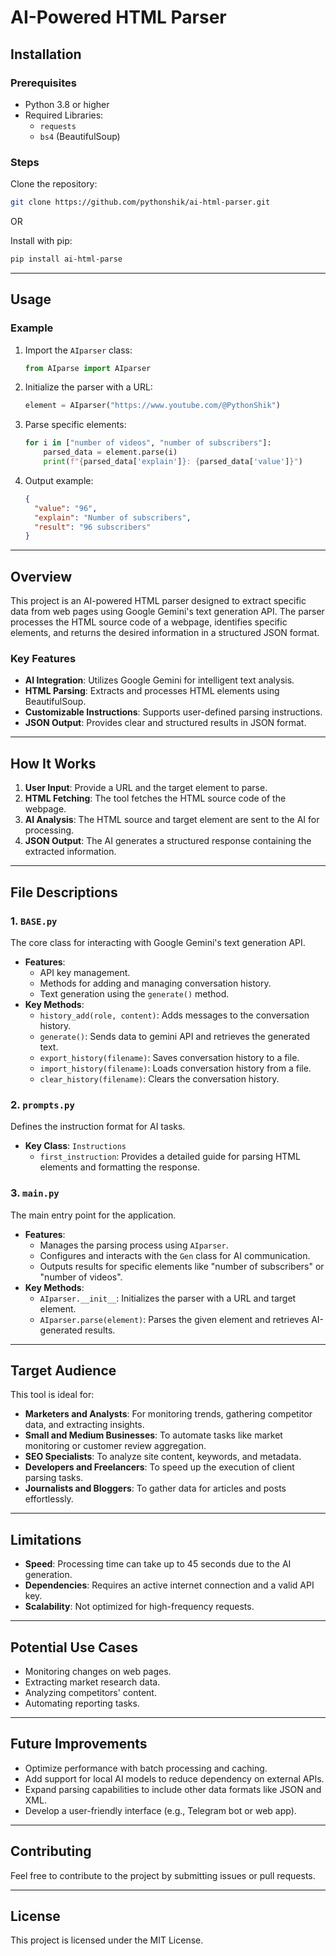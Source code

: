 # AI-Powered HTML Parser

## Installation

### Prerequisites

- Python 3.8 or higher
- Required Libraries:
  - `requests`
  - `bs4` (BeautifulSoup)

### Steps

Clone the repository:
   ```bash
   git clone https://github.com/pythonshik/ai-html-parser.git
   ```

OR


Install with pip:
   ```bash
   pip install ai-html-parse
   ```

---

## Usage

### Example

1. Import the `AIparser` class:
   ```python
   from AIparse import AIparser
   ```
2. Initialize the parser with a URL:
   ```python
   element = AIparser("https://www.youtube.com/@PythonShik")
   ```
3. Parse specific elements:
   ```python
   for i in ["number of videos", "number of subscribers"]:
       parsed_data = element.parse(i)
       print(f"{parsed_data['explain']}: {parsed_data['value']}")
   ```
4. Output example:
   ```json
   {
     "value": "96",
     "explain": "Number of subscribers",
     "result": "96 subscribers"
   }
   ```

---

## Overview

This project is an AI-powered HTML parser designed to extract specific data from web pages using Google Gemini's text generation API. The parser processes the HTML source code of a webpage, identifies specific elements, and returns the desired information in a structured JSON format.

### Key Features

- **AI Integration**: Utilizes Google Gemini for intelligent text analysis.
- **HTML Parsing**: Extracts and processes HTML elements using BeautifulSoup.
- **Customizable Instructions**: Supports user-defined parsing instructions.
- **JSON Output**: Provides clear and structured results in JSON format.

---

## How It Works

1. **User Input**: Provide a URL and the target element to parse.
2. **HTML Fetching**: The tool fetches the HTML source code of the webpage.
3. **AI Analysis**: The HTML source and target element are sent to the AI for processing.
4. **JSON Output**: The AI generates a structured response containing the extracted information.

---

## File Descriptions

### 1. `BASE.py`

The core class for interacting with Google Gemini's text generation API.

- **Features**:
  - API key management.
  - Methods for adding and managing conversation history.
  - Text generation using the `generate()` method.
- **Key Methods**:
  - `history_add(role, content)`: Adds messages to the conversation history.
  - `generate()`: Sends data to gemini API and retrieves the generated text.
  - `export_history(filename)`: Saves conversation history to a file.
  - `import_history(filename)`: Loads conversation history from a file.
  - `clear_history(filename)`: Clears the conversation history.

### 2. `prompts.py`

Defines the instruction format for AI tasks.

- **Key Class**: `Instructions`
  - `first_instruction`: Provides a detailed guide for parsing HTML elements and formatting the response.

### 3. `main.py`

The main entry point for the application.

- **Features**:
  - Manages the parsing process using `AIparser`.
  - Configures and interacts with the `Gen` class for AI communication.
  - Outputs results for specific elements like "number of subscribers" or "number of videos".
- **Key Methods**:
  - `AIparser.__init__`: Initializes the parser with a URL and target element.
  - `AIparser.parse(element)`: Parses the given element and retrieves AI-generated results.

---

## Target Audience

This tool is ideal for:

- **Marketers and Analysts**: For monitoring trends, gathering competitor data, and extracting insights.
- **Small and Medium Businesses**: To automate tasks like market monitoring or customer review aggregation.
- **SEO Specialists**: To analyze site content, keywords, and metadata.
- **Developers and Freelancers**: To speed up the execution of client parsing tasks.
- **Journalists and Bloggers**: To gather data for articles and posts effortlessly.

---

## Limitations

- **Speed**: Processing time can take up to 45 seconds due to the AI generation.
- **Dependencies**: Requires an active internet connection and a valid API key.
- **Scalability**: Not optimized for high-frequency requests.

---

## Potential Use Cases

- Monitoring changes on web pages.
- Extracting market research data.
- Analyzing competitors' content.
- Automating reporting tasks.

---

## Future Improvements

- Optimize performance with batch processing and caching.
- Add support for local AI models to reduce dependency on external APIs.
- Expand parsing capabilities to include other data formats like JSON and XML.
- Develop a user-friendly interface (e.g., Telegram bot or web app).

---

## Contributing

Feel free to contribute to the project by submitting issues or pull requests.

---

## License

This project is licensed under the MIT License.
